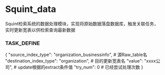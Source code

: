 # Squint_data

Squint检索系统的数据处理模块，实现将原始数据落盘数据库，触发关联任务，实时更新宽表以供检索查询最新数据


### TASK_DEFINE

{
    "source_index_type": "organization_businessinfo", # 源Raw_table名
    "destination_index_type": "organization", # 目的更新宽表名
    "value": "xxxx公司", # update根据的extract条件值
    "try_num": 0  # 已经尝试处理次数
}